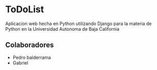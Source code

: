 # ToDoList
Aplicacion web hecha en Python utilizando Django para la materia de Python en la Universidad Autonoma de Baja California
## Colaboradores
- Pedro balderrama
- Gabriel